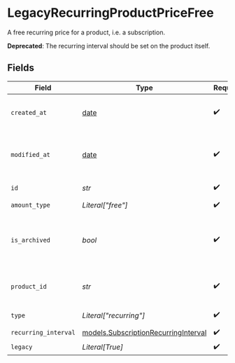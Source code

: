 # LegacyRecurringProductPriceFree

A free recurring price for a product, i.e. a subscription.

**Deprecated**: The recurring interval should be set on the product itself.


## Fields

| Field                                                                              | Type                                                                               | Required                                                                           | Description                                                                        |
| ---------------------------------------------------------------------------------- | ---------------------------------------------------------------------------------- | ---------------------------------------------------------------------------------- | ---------------------------------------------------------------------------------- |
| `created_at`                                                                       | [date](https://docs.python.org/3/library/datetime.html#date-objects)               | :heavy_check_mark:                                                                 | Creation timestamp of the object.                                                  |
| `modified_at`                                                                      | [date](https://docs.python.org/3/library/datetime.html#date-objects)               | :heavy_check_mark:                                                                 | Last modification timestamp of the object.                                         |
| `id`                                                                               | *str*                                                                              | :heavy_check_mark:                                                                 | The ID of the price.                                                               |
| `amount_type`                                                                      | *Literal["free"]*                                                                  | :heavy_check_mark:                                                                 | N/A                                                                                |
| `is_archived`                                                                      | *bool*                                                                             | :heavy_check_mark:                                                                 | Whether the price is archived and no longer available.                             |
| `product_id`                                                                       | *str*                                                                              | :heavy_check_mark:                                                                 | The ID of the product owning the price.                                            |
| `type`                                                                             | *Literal["recurring"]*                                                             | :heavy_check_mark:                                                                 | The type of the price.                                                             |
| `recurring_interval`                                                               | [models.SubscriptionRecurringInterval](../models/subscriptionrecurringinterval.md) | :heavy_check_mark:                                                                 | N/A                                                                                |
| `legacy`                                                                           | *Literal[True]*                                                                    | :heavy_check_mark:                                                                 | N/A                                                                                |